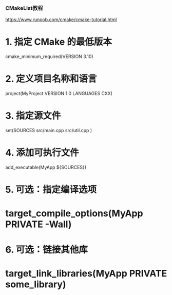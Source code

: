 ### CMakeList教程
https://www.runoob.com/cmake/cmake-tutorial.html

# 1. 指定 CMake 的最低版本
cmake_minimum_required(VERSION 3.10)

# 2. 定义项目名称和语言
project(MyProject VERSION 1.0 LANGUAGES CXX)

# 3. 指定源文件
set(SOURCES
    src/main.cpp
    src/util.cpp
)

# 4. 添加可执行文件
add_executable(MyApp ${SOURCES})

# 5. 可选：指定编译选项
# target_compile_options(MyApp PRIVATE -Wall)

# 6. 可选：链接其他库
# target_link_libraries(MyApp PRIVATE some_library)
